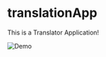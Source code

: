 # translationApp
This is a Translator Application!




![Demo](https://thumbs.gfycat.com/SeveralOpulentIchneumonfly-size_restricted.gif)
